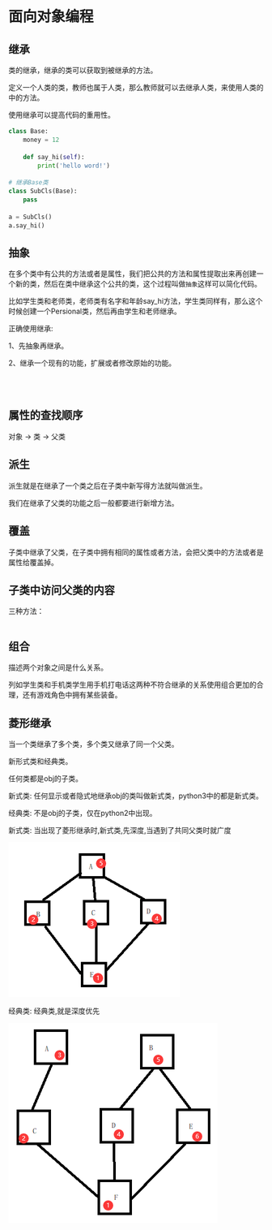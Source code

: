 # 面向对象编程

## 继承

类的继承，继承的类可以获取到被继承的方法。

定义一个人类的类，教师也属于人类，那么教师就可以去继承人类，来使用人类的中的方法。

使用继承可以提高代码的重用性。

```python
class Base:
    money = 12

    def say_hi(self):
        print('hello word!')

# 继承Base类
class SubCls(Base):
    pass

a = SubCls()
a.say_hi()

```

## 抽象

在多个类中有公共的方法或者是属性，我们把公共的方法和属性提取出来再创建一个新的类，然后在类中继承这个公共的类，这个过程叫做`抽象`这样可以简化代码。

比如学生类和老师类，老师类有名字和年龄say_hi方法，学生类同样有，那么这个时候创建一个Persional类，然后再由学生和老师继承。

正确使用继承:

1、先抽象再继承。

2、继承一个现有的功能，扩展或者修改原始的功能。

```python




```

## 属性的查找顺序

对象 -> 类 -> 父类


## 派生

派生就是在继承了一个类之后在子类中新写得方法就叫做派生。

我们在继承了父类的功能之后一般都要进行新增方法。

## 覆盖

子类中继承了父类，在子类中拥有相同的属性或者方法，会把父类中的方法或者是属性给覆盖掉。



## 子类中访问父类的内容

三种方法：

```python

```



## 组合

描述两个对象之间是什么关系。

列如学生类和手机类学生用手机打电话这两种不符合继承的关系使用组合更加的合理，还有游戏角色中拥有某些装备。

## 菱形继承

当一个类继承了多个类，多个类又继承了同一个父类。

新形式类和经典类。

任何类都是obj的子类。

新式类: 任何显示或者隐式地继承obj的类叫做新式类，python3中的都是新式类。

经典类: 不是obj的子类，仅在python2中出现。

新式类: 当出现了菱形继承时,新式类,先深度,当遇到了共同父类时就广度 

![image-20241130213538943](images/image-20241130213538943.png)

经典类: 经典类,就是深度优先

![image-20241130213813736](images/image-20241130213813736.png)

